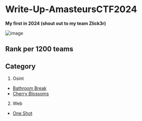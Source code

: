 # Write-Up-AmasteursCTF2024
**My first in 2024 (shout out to my team Zlick3r)**

![image](https://github.com/NguyenCongHaiNam/Write-Up-AmasteursCTF2024/assets/116544941/5f91e664-b259-4cb1-890a-2f27ddaaf89c)

## Rank per 1200 teams

## Category

 1. Osint
 - [Bathroom Break](https://github.com/NguyenCongHaiNam/Write-Up-AmasteursCTF2024/blob/main/osint/bathroom-break.md)
 - [Cherry Blossoms](https://github.com/NguyenCongHaiNam/Write-Up-AmasteursCTF2024/blob/main/osint/cherry-blossoms.md)
 2. Web
 - [One Shot](https://github.com/NguyenCongHaiNam/Write-Up-AmasteursCTF2024/blob/main/web/one-shot.md)
